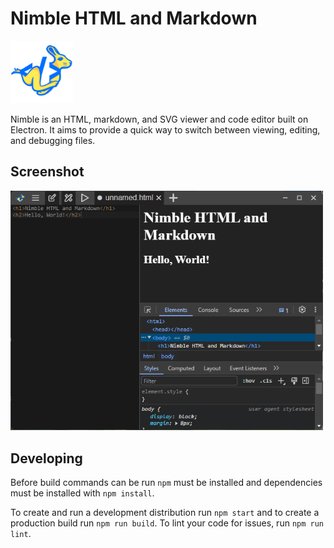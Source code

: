 # Nimble HTML and Markdown

<img src="/src/icon/icon.png" width="100">

Nimble is an HTML, markdown, and SVG viewer and code editor built on Electron. It aims to provide a quick way to switch between viewing, editing, and debugging files.

## Screenshot

<img src="/images/screenshot.png" width="500">

## Developing

Before build commands can be run `npm` must be installed and dependencies must be installed with `npm install`. 

To create and run a development distribution run `npm start` and to create a production build run `npm run build`. To lint your code for issues, run `npm run lint`.
